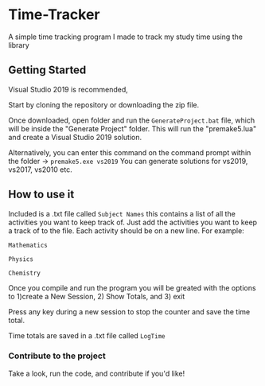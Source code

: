 # Time-Tracker
A simple time tracking program I made to track my study time using the <chrono> library

## Getting Started
Visual Studio 2019 is recommended,

Start by cloning the repository or downloading the zip file.

Once downloaded, open folder and run the `GenerateProject.bat` file, which will be inside the "Generate Project" folder. This will run the "premake5.lua" and create a Visual Studio 2019 solution.

Alternatively, you can enter this command on the command prompt within the folder -> `premake5.exe vs2019`
You can generate solutions for vs2019, vs2017, vs2010 etc.

## How to use it
Included is a .txt file called `Subject Names` this contains a list of all the activities you want to keep track of. Just add the activities you want to keep a track of to the file. Each activity should be on a new line. For example:

`Mathematics`

`Physics`

`Chemistry`

Once you compile and run the program you will be greated with the options to 1)create a New Session, 2) Show Totals, and 3) exit

Press any key during a new session to stop the counter and save the time total.

Time totals are saved in a .txt file called `LogTime`

### Contribute to the project

Take a look, run the code, and contribute if you'd like!




